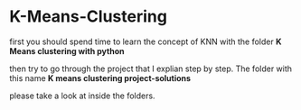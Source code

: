 # K-Means-Clustering 

first you should spend time to learn the concept of KNN with the folder **K Means clustering with python**

then try to go through the project that I explian step by step. The folder with this name **K means clustering project-solutions**

please take a look at inside the folders.
